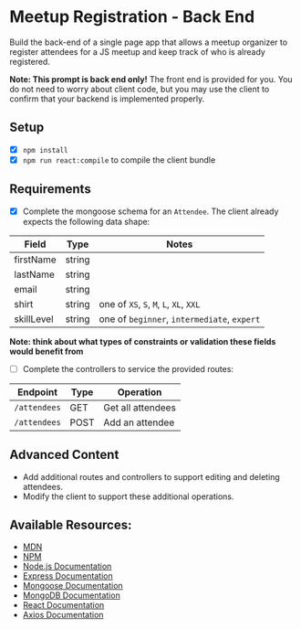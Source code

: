 # Meetup Registration - Back End
Build the back-end of a single page app that allows a meetup organizer to register attendees for a JS meetup and keep track of who is already registered.

**Note: This prompt is back end only!** The front end is provided for you. You do not need to worry about client code, but you may use the client to confirm that your backend is implemented properly.

## Setup

- [X] `npm install`
- [X] `npm run react:compile` to compile the client bundle

## Requirements

- [X] Complete the mongoose schema for an `Attendee`. The client already expects the following data shape:

| Field          | Type            | Notes                                       |
|----------------|-----------------|---------------------------------------------|
| firstName      | string          |                                             |
| lastName       | string          |                                             |
| email          | string          |                                             |
| shirt          | string          | one of `XS`, `S`, `M`, `L`, `XL`, `XXL`     |
| skillLevel     | string          | one of `beginner`, `intermediate`, `expert` | 

**Note: think about what types of constraints or validation these fields would benefit from**

- [ ] Complete the controllers to service the provided routes:

| Endpoint          | Type   | Operation                 |
|-------------------|--------|---------------------------|
| `/attendees`      | GET    | Get all attendees         |
| `/attendees`      | POST   | Add an attendee           |

## Advanced Content

- Add additional routes and controllers to support editing and deleting attendees.
- Modify the client to support these additional operations.

## Available Resources:

- [MDN](https://developer.mozilla.org/bm/docs/Web/JavaScript)
- [NPM](https://www.npmjs.com/)
- [Node.js Documentation](https://nodejs.org/en/)
- [Express Documentation](https://expressjs.com/)
- [Mongoose Documentation](http://mongoosejs.com/)
- [MongoDB Documentation](https://docs.mongodb.com/)
- [React Documentation](https://reactjs.org/docs/hello-world.html)
- [Axios Documentation](https://github.com/axios/axios)